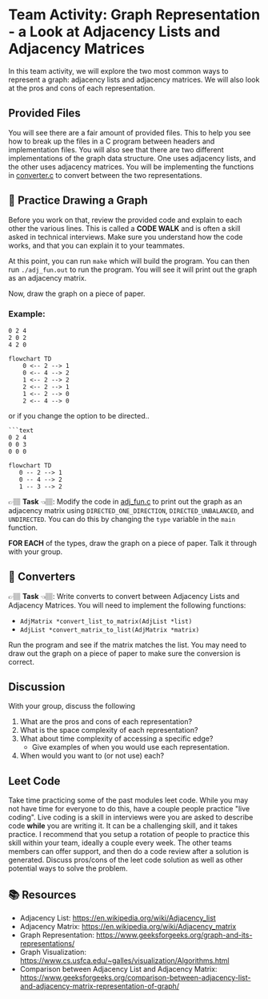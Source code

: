 # Team Activity: Graph Representation - a Look at Adjacency Lists and Adjacency Matrices

In this team activity, we will explore the two most common ways to represent a graph: adjacency lists and adjacency matrices. We will also look at the pros and cons of each representation.

## Provided Files
You will see there are a fair amount of provided files. This to help you see how to break up the files in a C program between headers and implementation files. You will also see that there are two different implementations of the graph data structure. One uses adjacency lists, and the other uses adjacency matrices. You will be implementing the functions in [converter.c](converter.c) to convert between the two representations.


## 📝 Practice Drawing a Graph

Before you work on that, review the provided code and explain to each other the various lines. This is called a **CODE WALK** and is often a skill asked in technical interviews.  Make sure you understand how the code works, and that you can explain it to your teammates. 

At this point, you can run `make` which will build the program. You can then run `./adj_fun.out` to run the program. You will see it will print out the graph as an adjacency matrix. 

Now, draw the graph on a piece of paper. 

### Example: 

```text
0 2 4 
2 0 2 
4 2 0 
```

```mermaid
flowchart TD
    0 <-- 2 --> 1
    0 <-- 4 --> 2
    1 <-- 2 --> 2
    2 <-- 2 --> 1
    1 <-- 2 --> 0
    2 <-- 4 --> 0

```

or if you change the option to be directed..

```text
```text
0 2 4 
0 0 3 
0 0 0 
```


```mermaid
flowchart TD
   0 -- 2 --> 1
   0 -- 4 --> 2
   1 -- 3 --> 2
```

👉🏽 **Task** 👈🏽: Modify the code in [adj_fun.c](adj_fun.c) to print out the graph as an adjacency matrix using `DIRECTED_ONE_DIRECTION`, `DIRECTED_UNBALANCED`, and `UNDIRECTED`. You can do this by changing the `type` variable in the `main` function. 

**FOR EACH** of the types, draw the graph on a piece of paper. Talk it through with your group.


## 📝 Converters


👉🏽 **Task** 👈🏽: Write converts to convert between Adjacency Lists and Adjacency Matrices. You will need to implement the following functions:
* `AdjMatrix *convert_list_to_matrix(AdjList *list)`
* `AdjList *convert_matrix_to_list(AdjMatrix *matrix)`


Run the program and see if the matrix matches the list. You may need to draw out the graph on a piece of paper to make sure the conversion is correct.

## Discussion

With your group, discuss the following

1. What are the pros and cons of each representation?
2. What is the space complexity of each representation?
3. What about time complexity of accessing a specific edge?
   * Give examples of when you would use each representation.
4. When would you want to (or not use) each?


## Leet Code
Take time practicing some of the past modules leet code. While you may not have time for everyone to do this, have a couple people practice "live coding". Live coding is a skill in interviews were you are asked to describe code **while** you are writing it. It can be a challenging skill, and it takes practice. I recommend that you setup a rotation of people to practice this skill within your team, ideally a couple every week. The other teams members can offer support, and then do a code review after a solution is generated. Discuss pros/cons of the leet code solution as well as other potential ways to solve the problem.


## 📚 Resources
* Adjacency List: https://en.wikipedia.org/wiki/Adjacency_list
* Adjacency Matrix: https://en.wikipedia.org/wiki/Adjacency_matrix
* Graph Representation: https://www.geeksforgeeks.org/graph-and-its-representations/
* Graph Visualization: https://www.cs.usfca.edu/~galles/visualization/Algorithms.html
* Comparison between Adjacency List and Adjacency Matrix: https://www.geeksforgeeks.org/comparison-between-adjacency-list-and-adjacency-matrix-representation-of-graph/

